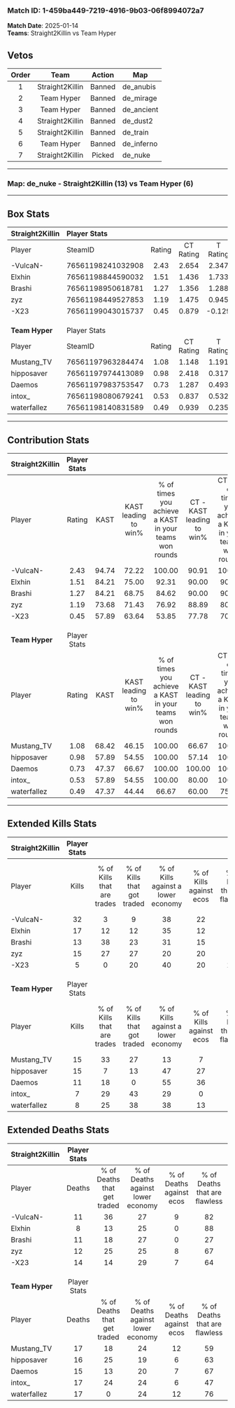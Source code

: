 ### Match ID: 1-459ba449-7219-4916-9b03-06f8994072a7  
**Match Date**: 2025-01-14  
**Teams**: Straight2Killin vs Team Hyper  

## Vetos  

| Order | Team | Action | Map |
| :---: | :--: | :----: | --- |
| 1 | Straight2Killin | Banned | de_anubis |
| 2 | Team Hyper | Banned | de_mirage |
| 3 | Team Hyper | Banned | de_ancient |
| 4 | Straight2Killin | Banned | de_dust2 |
| 5 | Straight2Killin | Banned | de_train |
| 6 | Team Hyper | Banned | de_inferno |
| 7 | Straight2Killin | Picked | de_nuke |

---  

### **Map**: de_nuke - Straight2Killin (13) vs Team Hyper (6)  
---  

## Box Stats  

| **Straight2Killin** | Player Stats      |        |           |          |       |       |       |         |        |      |     |
| :- | :- | :-: | :-: | :-: | :-: | :-: | :-: | :-: | :-: | :-: | :-: |
| Player              | SteamID           | Rating | CT Rating | T Rating | KAST  |  ADR  | Kills | Assists | Deaths | K/D  | HS% |
| -VulcaN-            | 76561198241032908 |  2.43  |   2.654   |  2.347   | 94.74 | 160.4 |  32   |    3    |   11   | 2.91 | 43  |
| Elxhin              | 76561198844590032 |  1.51  |   1.436   |  1.733   | 84.21 | 87.0  |  17   |    2    |   8    | 2.13 | 58  |
| Brashi              | 76561198950618781 |  1.27  |   1.356   |  1.288   | 84.21 | 88.4  |  13   |    6    |   11   | 1.18 | 76  |
| zyz                 | 76561198449527853 |  1.19  |   1.475   |  0.945   | 73.68 | 74.3  |  15   |    1    |   12   | 1.25 | 66  |
| -X23                | 76561199043015737 |  0.45  |   0.879   |  -0.129  | 57.89 | 36.5  |   5   |    3    |   14   | 0.36 | 40  |
|                     |                   |        |           |          |       |       |       |         |        |      |     |
|                     |                   |        |           |          |       |       |       |         |        |      |     |
|                     |                   |        |           |          |       |       |       |         |        |      |     |
| **Team Hyper**      | Player Stats      |        |           |          |       |       |       |         |        |      |     |
| Player              | SteamID           | Rating | CT Rating | T Rating | KAST  |  ADR  | Kills | Assists | Deaths | K/D  | HS% |
| Mustang_TV          | 76561197963284474 |  1.08  |   1.148   |  1.191   | 68.42 | 83.7  |  15   |    8    |   17   | 0.88 | 53  |
| hipposaver          | 76561197974413089 |  0.98  |   2.418   |  0.317   | 57.89 | 76.7  |  15   |    3    |   16   | 0.94 | 26  |
| Daemos              | 76561197983753547 |  0.73  |   1.287   |  0.493   | 47.37 | 69.1  |  11   |    4    |   15   | 0.73 | 36  |
| intox_              | 76561198080679241 |  0.53  |   0.837   |  0.532   | 57.89 | 57.9  |   7   |    4    |   17   | 0.41 | 57  |
| waterfallez         | 76561198140831589 |  0.49  |   0.939   |  0.235   | 47.37 | 57.7  |   8   |    3    |   17   | 0.47 | 87  |
---  

## Contribution Stats  

| **Straight2Killin** | Player Stats |       |                      |                                                        |                           |                                                             |                          |                                                            |
| :- | :-: | :-: | :-: | :-: | :-: | :-: | :-: | :-: |
| Player              |    Rating    | KAST  | KAST leading to win% | % of times you achieve a KAST in your teams won rounds | CT - KAST leading to win% | CT - % of times you achieve a KAST in your teams won rounds | T - KAST leading to win% | T - % of times you achieve a KAST in your teams won rounds |
| -VulcaN-            |     2.43     | 94.74 |        72.22         |                         100.00                         |           90.91           |                           100.00                            |          42.86           |                           100.00                           |
| Elxhin              |     1.51     | 84.21 |        75.00         |                         92.31                          |           90.00           |                            90.00                            |          50.00           |                           100.00                           |
| Brashi              |     1.27     | 84.21 |        68.75         |                         84.62                          |           90.00           |                            90.00                            |          33.33           |                           66.67                            |
| zyz                 |     1.19     | 73.68 |        71.43         |                         76.92                          |           88.89           |                            80.00                            |          40.00           |                           66.67                            |
| -X23                |     0.45     | 57.89 |        63.64         |                         53.85                          |           77.78           |                            70.00                            |           0.00           |                            0.00                            |
|                     |              |       |                      |                                                        |                           |                                                             |                          |                                                            |
|                     |              |       |                      |                                                        |                           |                                                             |                          |                                                            |
|                     |              |       |                      |                                                        |                           |                                                             |                          |                                                            |
| **Team Hyper**      | Player Stats |       |                      |                                                        |                           |                                                             |                          |                                                            |
| Player              |    Rating    | KAST  | KAST leading to win% | % of times you achieve a KAST in your teams won rounds | CT - KAST leading to win% | CT - % of times you achieve a KAST in your teams won rounds | T - KAST leading to win% | T - % of times you achieve a KAST in your teams won rounds |
| Mustang_TV          |     1.08     | 68.42 |        46.15         |                         100.00                         |           66.67           |                           100.00                            |          28.57           |                           100.00                           |
| hipposaver          |     0.98     | 57.89 |        54.55         |                         100.00                         |           57.14           |                           100.00                            |          50.00           |                           100.00                           |
| Daemos              |     0.73     | 47.37 |        66.67         |                         100.00                         |          100.00           |                           100.00                            |          40.00           |                           100.00                           |
| intox_              |     0.53     | 57.89 |        54.55         |                         100.00                         |           80.00           |                           100.00                            |          33.33           |                           100.00                           |
| waterfallez         |     0.49     | 47.37 |        44.44         |                         66.67                          |           60.00           |                            75.00                            |          25.00           |                           50.00                            |
---  

## Extended Kills Stats  

| **Straight2Killin** | Player Stats |                            |                            |                                    |                         |                              |                                 |                                       |                    |           |
| :- | :-: | :-: | :-: | :-: | :-: | :-: | :-: | :-: | :-: | :-: |
| Player              |    Kills     | % of Kills that are trades | % of Kills that got traded | % of Kills against a lower economy | % of Kills against ecos | % of Kills that are flawless | % of Kills that are close duels | % of Kills that are assisted by flash | Pistol Round Kills | AWP Kills |
| -VulcaN-            |      32      |             3              |             9              |                 38                 |           22            |              72              |                6                |                   3                   |         9          |     6     |
| Elxhin              |      17      |             12             |             12             |                 35                 |           12            |              59              |               12                |                   0                   |         0          |     2     |
| Brashi              |      13      |             38             |             23             |                 31                 |           15            |              54              |                8                |                   0                   |         0          |     1     |
| zyz                 |      15      |             27             |             27             |                 20                 |           20            |              40              |               20                |                   0                   |         0          |     1     |
| -X23                |      5       |             0              |             20             |                 40                 |           20            |             100              |                0                |                   0                   |         0          |     0     |
|                     |              |                            |                            |                                    |                         |                              |                                 |                                       |                    |           |
|                     |              |                            |                            |                                    |                         |                              |                                 |                                       |                    |           |
|                     |              |                            |                            |                                    |                         |                              |                                 |                                       |                    |           |
| **Team Hyper**      | Player Stats |                            |                            |                                    |                         |                              |                                 |                                       |                    |           |
| Player              |    Kills     | % of Kills that are trades | % of Kills that got traded | % of Kills against a lower economy | % of Kills against ecos | % of Kills that are flawless | % of Kills that are close duels | % of Kills that are assisted by flash | Pistol Round Kills | AWP Kills |
| Mustang_TV          |      15      |             33             |             27             |                 13                 |            7            |              73              |                0                |                   0                   |         0          |     3     |
| hipposaver          |      15      |             7              |             13             |                 47                 |           27            |              73              |                7                |                   7                   |         0          |     2     |
| Daemos              |      11      |             18             |             0              |                 55                 |           36            |              64              |                0                |                   0                   |         0          |     0     |
| intox_              |      7       |             29             |             43             |                 29                 |            0            |              43              |                0                |                  14                   |         0          |     1     |
| waterfallez         |      8       |             25             |             38             |                 38                 |           13            |              50              |               13                |                   0                   |         0          |     0     |
## Extended Deaths Stats  

| **Straight2Killin** | Player Stats |                             |                                   |                          |                               |                            |                           |               |
| :- | :-: | :-: | :-: | :-: | :-: | :-: | :-: | :-: |
| Player              |    Deaths    | % of Deaths that get traded | % of Deaths against lower economy | % of Deaths against ecos | % of Deaths that are flawless | % of Deaths that are close | % of Deaths while blinded | Deaths to AWP |
| -VulcaN-            |      11      |             36              |                27                 |            9             |              82               |             0              |             0             |       0       |
| Elxhin              |      8       |             13              |                25                 |            0             |              88               |             0              |             0             |       0       |
| Brashi              |      11      |             18              |                27                 |            0             |              27               |             9              |             0             |       0       |
| zyz                 |      12      |             25              |                25                 |            8             |              67               |             0              |             8             |       0       |
| -X23                |      14      |             14              |                29                 |            7             |              64               |             7              |             7             |       0       |
|                     |              |                             |                                   |                          |                               |                            |                           |               |
|                     |              |                             |                                   |                          |                               |                            |                           |               |
|                     |              |                             |                                   |                          |                               |                            |                           |               |
| **Team Hyper**      | Player Stats |                             |                                   |                          |                               |                            |                           |               |
| Player              |    Deaths    | % of Deaths that get traded | % of Deaths against lower economy | % of Deaths against ecos | % of Deaths that are flawless | % of Deaths that are close | % of Deaths while blinded | Deaths to AWP |
| Mustang_TV          |      17      |             18              |                24                 |            12            |              59               |             6              |             0             |       1       |
| hipposaver          |      16      |             25              |                19                 |            6             |              63               |             19             |             0             |       1       |
| Daemos              |      15      |             13              |                20                 |            7             |              67               |             7              |             0             |       4       |
| intox_              |      17      |             24              |                24                 |            6             |              47               |             6              |             0             |       2       |
| waterfallez         |      17      |              0              |                24                 |            12            |              76               |             12             |             6             |       1       |
